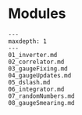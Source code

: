 Modules
=======


```{toctree}
---
maxdepth: 1
---
01_inverter.md
02_correlator.md
03_gaugeFixing.md
04_gaugeUpdates.md
05_dslash.md
06_integrator.md
07_randomNumbers.md
08_gaugeSmearing.md
```
